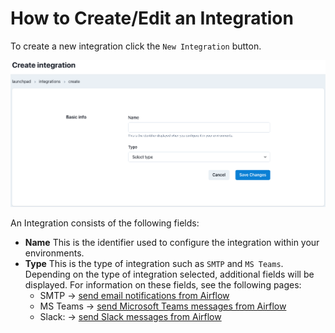 # How to Create/Edit an Integration

To create a new integration click the `New Integration` button.

![Integration Create or Edit Page](../assets/integration_editnew_page.png) 

An Integration consists of the following fields:
- **Name** This is the identifier used to configure the integration within your environments.
- **Type** This is the type of integration such as `SMTP` and `MS Teams`.
Depending on the type of integration selected, additional fields will be displayed. For information on these fields, see the following pages:
    - SMTP -> [send email notifications from Airflow](/how-tos/airflow/send-emails.md)
    - MS Teams -> [send Microsoft Teams messages from Airflow](/how-tos/airflow/send-ms-teams-notifications.md)
    - Slack: -> [send Slack messages from Airflow](/how-tos/airflow/send-slack-notifications.md)
